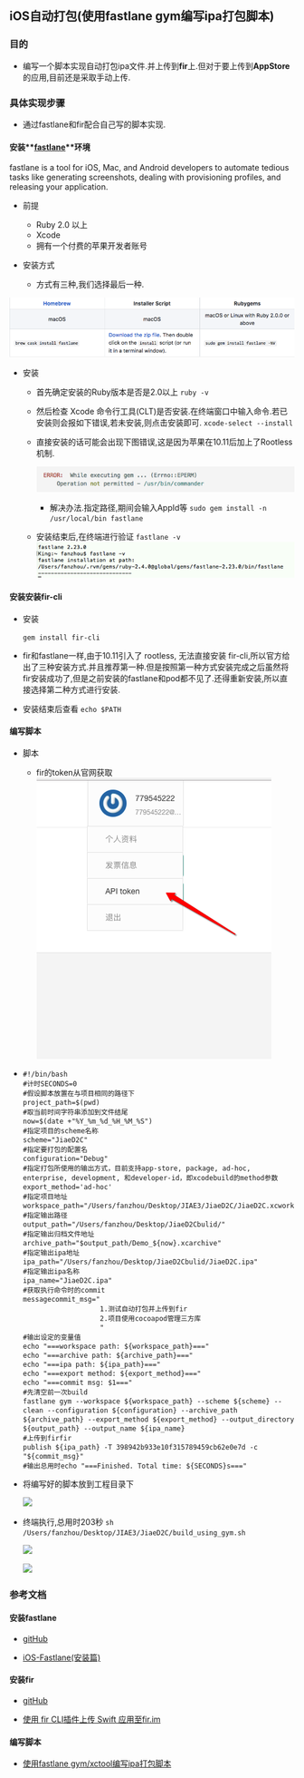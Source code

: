 ## iOS自动打包\(**使用fastlane gym编写ipa打包脚本**\)

### 目的

* 编写一个脚本实现自动打包ipa文件.并上传到**fir**上.但对于要上传到**AppStore**的应用,目前还是采取手动上传.

### 具体实现步骤

* 通过fastlane和fir配合自己写的脚本实现.

#### 安装**[fastlane](https://github.com/fastlane/fastlane)**环境

fastlane is a tool for iOS, Mac, and Android developers to automate tedious tasks like generating screenshots, dealing with provisioning profiles, and releasing your application.

* 前提

  * Ruby 2.0 以上
  * Xcode
  * 拥有一个付费的苹果开发者账号


* 安装方式

  * 方式有三种,我们选择最后一种.


![](/assets/Snip20170328_3.png)

* 安装

  * 首先确定安装的Ruby版本是否是2.0以上
    `ruby -v`
  * 然后检查 Xcode 命令行工具\(CLT\)是否安装.在终端窗口中输入命令.若已安装则会报如下错误,若未安装,则点击安装即可.
    `xcode-select --install`

  * 直接安装的话可能会出现下图错误,这是因为苹果在10.11后加上了Rootless机制.

    ![](/assets/Snip20170328_4.png)

    * 解决办法.指定路径,期间会输入AppId等
      `sudo gem install -n /usr/local/bin fastlane`

  * 安装结束后,在终端进行验证
    `fastlane -v`
    ![](/assets/Snip20170328_5.png)



#### 安装安装fir-cli

* 安装

  `gem install fir-cli`


* fir和fastlane一样,由于10.11引入了 rootless, 无法直接安装 fir-cli,所以官方给出了三种安装方式.并且推荐第一种.但是按照第一种方式安装完成之后虽然将fir安装成功了,但是之前安装的fastlane和pod都不见了.还得重新安装,所以直接选择第二种方式进行安装.

* 安装结束后查看
  `echo $PATH`


#### 编写脚本

* 脚本

  * fir的token从官网获取
    ![](/assets/Snip20170328_11.png)


* ```obje
  #!/bin/bash
  #计时SECONDS=0
  #假设脚本放置在与项目相同的路径下
  project_path=$(pwd)
  #取当前时间字符串添加到文件结尾
  now=$(date +"%Y_%m_%d_%H_%M_%S")
  #指定项目的scheme名称
  scheme="JiaeD2C"
  #指定要打包的配置名
  configuration="Debug"
  #指定打包所使用的输出方式，目前支持app-store, package, ad-hoc, enterprise, development, 和developer-id，即xcodebuild的method参数
  export_method='ad-hoc'
  #指定项目地址
  workspace_path="/Users/fanzhou/Desktop/JIAE3/JiaeD2C/JiaeD2C.xcworkspace"
  #指定输出路径
  output_path="/Users/fanzhou/Desktop/JiaeD2Cbulid/"
  #指定输出归档文件地址
  archive_path="$output_path/Demo_${now}.xcarchive"
  #指定输出ipa地址
  ipa_path="/Users/fanzhou/Desktop/JiaeD2Cbulid/JiaeD2C.ipa"
  #指定输出ipa名称
  ipa_name="JiaeD2C.ipa"
  #获取执行命令时的commit 
  messagecommit_msg="
                     1.测试自动打包并上传到fir 
                     2.项目使用cocoapod管理三方库
                     "
  #输出设定的变量值
  echo "===workspace path: ${workspace_path}==="
  echo "===archive path: ${archive_path}==="
  echo "===ipa path: ${ipa_path}==="
  echo "===export method: ${export_method}==="
  echo "===commit msg: $1==="
  #先清空前一次build
  fastlane gym --workspace ${workspace_path} --scheme ${scheme} --clean --configuration ${configuration} --archive_path ${archive_path} --export_method ${export_method} --output_directory ${output_path} --output_name ${ipa_name}
  #上传到firfir 
  publish ${ipa_path} -T 398942b933e10f315789459cb62e0e7d -c "${commit_msg}"
  #输出总用时echo "===Finished. Total time: ${SECONDS}s==="
  ```

* 将编写好的脚本放到工程目录下

  ![](/assets/Snip20170328_9.png)

* 终端执行,总用时203秒
  `sh /Users/fanzhou/Desktop/JIAE3/JiaeD2C/build_using_gym.sh`

  ![](/assets/Snip20170328_10.png)

  ![](/assets/Snip20170328_12.png)

### 参考文档

#### 安装fastlane

* [gitHub](https://github.com/fastlane/fastlane)

* [iOS-Fastlane\(安装篇\)](http://www.jianshu.com/p/abc2063f0981)


#### 安装fir

* [gitHub](https://github.com/FIRHQ/fir-cli/blob/master/doc/install.md)

* [使用 fir CLI插件上传 Swift 应用至fir.im](http://www.jianshu.com/p/f17caec72f0b)


#### 编写脚本

* [使用fastlane gym\/xctool编写ipa打包脚本](http://www.jianshu.com/p/54ab07f2e63b)

